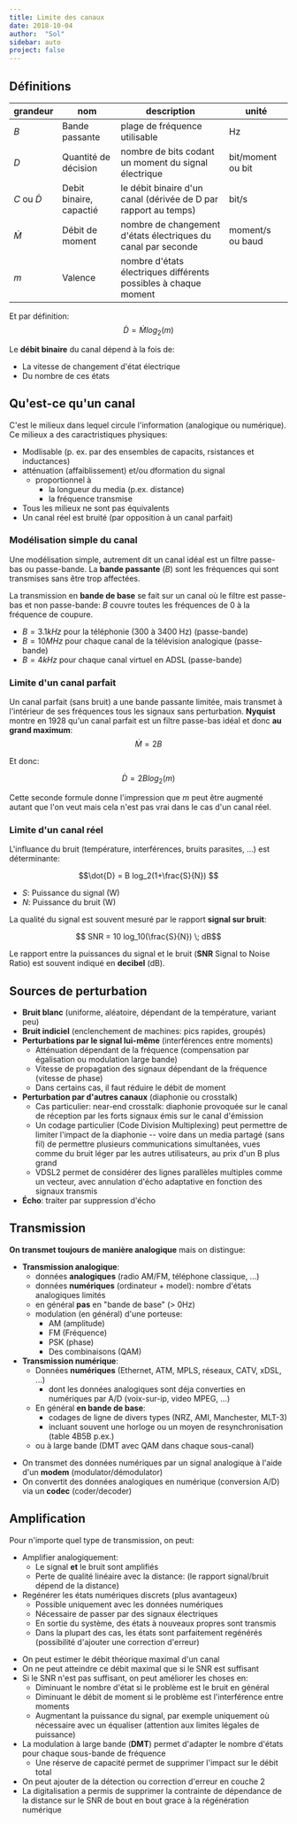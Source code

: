 ```yaml
---
title: Limite des canaux
date: 2018-10-04
author:  "Sol"
sidebar: auto
project: false
---
```


## Définitions

| grandeur         | nom                     | description                                                     | unité             |
|------------------|-------------------------|-----------------------------------------------------------------|-------------------|
| $B$              | Bande passante          | plage de fréquence utilisable                                   | Hz                |
| $D$              | Quantité de décision    | nombre de bits codant un moment du signal électrique            | bit/moment ou bit |
| $C$ ou $\dot{D}$ | Debit binaire, capactié | le débit binaire d'un canal (dérivée de D par rapport au temps) | bit/s             |
| $\dot{M}$        | Débit de moment         | nombre de changement d'états électriques du canal par seconde   | moment/s ou baud  |
| $m$              | Valence                 | nombre d'états électriques différents possibles à chaque moment |                   |

Et par définition:
$$\dot{D} = \dot{M}log_2(m)$$

<Container type="warning">

Le **débit binaire** du canal dépend à la fois de:
* La vitesse de changement d'état électrique
* Du nombre de ces états

</Container>


##  Qu'est-ce qu'un canal

C'est le milieux dans lequel circule l'information (analogique ou numérique). Ce milieux a des caractristiques physiques:
* Modlisable (p. ex. par des ensembles de capacits, rsistances et inductances)
* atténuation (affaiblissement) et/ou dformation du signal
    * proportionnel à
        * la longueur du media (p.ex. distance)
        * la fréquence transmise
* Tous les milieux ne sont pas équivalents 
* Un canal réel est bruité (par opposition à un canal parfait)

### Modélisation simple du canal

Une modélisation simple, autrement dit un canal idéal est un filtre passe-bas ou passe-bande. La **bande passante** ($B$) sont les fréquences qui sont transmises sans être trop affectées.

<Container type="info">

La transmission en **bande de base** se fait sur un canal où le filtre est passe-bas et non passe-bande: $B$ couvre toutes les fréquences de 0 à la fréquence de coupure.

</Container>

* $B = 3.1 kHz$ pour la téléphonie (300 à 3400 Hz) (passe-bande)
* $B = 10 MHz$ pour chaque canal de la télévision analogique (passe-bande)
* $B = 4 kHz$ pour chaque canal virtuel en ADSL (passe-bande)


### Limite d'un canal parfait
Un canal parfait (sans bruit) a une bande passante limitée, mais transmet à l'intérieur de ses fréquences tous les signaux sans perturbation. **Nyquist** montre en 1928 qu'un canal parfait est un filtre passe-bas idéal et donc **au grand maximum**:
$$\dot{M} = 2B$$

Et donc:

$$\dot{D} = 2B log_2(m)$$

<Container type="info">

Cette seconde formule donne l'impression que $m$ peut être augmenté autant que l'on veut mais cela n'est pas vrai dans le cas d'un canal réel.

</Container>

### Limite d'un canal réel
L'influance du bruit (température, interférences, bruits parasites, ...) est déterminante:

$$\dot{D} = B log_2(1+\frac{S}{N}) $$

* $S$: Puissance du signal (W)
* $N$: Puissance du bruit (W)

La qualité du signal est souvent mesuré par le rapport **signal sur bruit**:

$$ SNR = 10 log_10(\frac{S}{N}) \; dB$$

<Container type="info">

Le rapport entre la puissances du signal et le bruit (**SNR** Signal to Noise Ratio) est souvent indiqué en **decibel** (dB).

</Container>

## Sources de perturbation

* **Bruit blanc** (uniforme, aléatoire, dépendant de la température, variant peu)
* **Bruit indiciel** (enclenchement de machines: pics rapides, groupés)
* **Perturbations par le signal lui-même** (interférences entre moments)
    * Atténuation dépendant de la fréquence (compensation par égalisation ou modulation large bande)
    * Vitesse de propagation des signaux dépendant de la fréquence (vitesse de phase)
    * Dans certains cas, il faut réduire le débit de moment
* **Perturbation par d'autres canaux** (diaphonie ou crosstalk)
    * Cas particulier: near-end crosstalk: diaphonie provoquée sur le canal de réception par les forts signaux émis sur le canal d'émission
    * Un codage particulier (Code Division Multiplexing) peut permettre de limiter l'impact de la diaphonie -- voire dans un media partagé (sans fil) de permettre plusieurs communications simultanées, vues comme du bruit léger par les autres utilisateurs, au prix d'un B plus grand
    * VDSL2 permet de considérer des lignes parallèles multiples comme un vecteur, avec annulation d'écho adaptative en fonction des signaux transmis
* **Écho**: traiter par suppression d'écho

## Transmission
**On transmet toujours de manière analogique** mais on distingue:

* **Transmission analogique**:
    * données **analogiques** (radio AM/FM, téléphone classique, ...)
    * données **numériques** (ordinateur + model): nombre d'états analogiques limités
    * en général **pas** en "bande de base" (> 0Hz)
    * modulation (en général) d'une porteuse: 
        * AM (amplitude) 
        * FM (Fréquence)
        * PSK (phase)
        * Des combinaisons (QAM)
* **Transmission numérique**:
    * Données **numériques** (Ethernet, ATM, MPLS, réseaux, CATV, xDSL, ...)
        * dont les données analogiques sont déja converties en numériques par A/D (voix-sur-ip, video MPEG, ...)
    * En général **en bande de base**:
        * codages de ligne de divers types (NRZ, AMI, Manchester, MLT-3) 
        * incluant souvent une horloge ou un moyen de resynchronisation (table 4B5B p.ex.)
    * ou à large bande (DMT avec QAM dans chaque sous-canal)

<Container type="info">

* On transmet des données numériques par un signal analogique à l'aide d'un **modem** (modulator/démodulator)
* On convertit des données analogiques en numérique (conversion A/D) via un **codec** (coder/decoder)

</Container>

## Amplification

Pour n'importe quel type de transmission, on peut:

* Amplifier analogiquement:
    * Le signal **et** le bruit sont amplifiés
    * Perte de qualité linéaire avec la distance: (le rapport signal/bruit dépend de la distance)
* Regénérer les états numériques discrets (plus avantageux)
    * Possible uniquement avec les données numériques
    * Nécessaire de passer par des signaux électriques
    * En sortie du système, des états à nouveaux propres sont transmis
    * Dans la plupart des cas, les états sont parfaitement regénérés (possibilité d'ajouter une correction d'erreur)

<Container type="warning" header="A retenir">

* On peut estimer le débit théorique maximal d'un canal
* On ne peut atteindre ce débit maximal que si le SNR est suffisant
* Si le SNR n'est pas suffisant, on peut améliorer les choses en:
    * Diminuant le nombre d'état si le problème est le bruit en général
    * Diminuant le débit de moment si le problème est l'interférence entre moments
    * Augmentant la puissance du signal, par exemple uniquement où nécessaire avec un équaliser (attention aux limites légales de puissance)
* La modulation à large bande (**DMT**) permet d'adapter le nombre d'états pour chaque sous-bande de fréquence
    * Une réserve de capacité permet de supprimer l'impact sur le débit total
* On peut ajouter de la détection ou correction d'erreur en couche 2
* La digitalisation a permis de supprimer la contrainte de dépendance de la distance sur le SNR de bout en bout grace à la régénération numérique

</Container>
